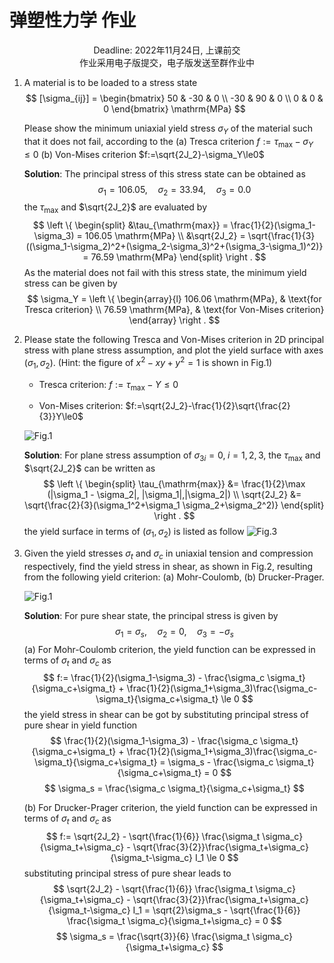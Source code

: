# 弹塑性力学 作业

<center>Deadline: 2022年11月24日, 上课前交</center>

<center>作业采用电子版提交，电子版发送至群作业中</center>

1. A material is to be loaded to a stress state
    $$
    [\sigma_{ij}] = \begin{bmatrix}
        50 & -30 & 0 \\
        -30 & 90 & 0 \\
        0 & 0 & 0
    \end{bmatrix} \mathrm{MPa}
    $$
    
    Please show the minimum uniaxial yield stress $\sigma_Y$ of the material such that it does not fail, according to the
    (a) Tresca criterion  $f:=\tau_{\mathrm{max}}-\sigma_Y\le0$
    (b) Von-Mises criterion  $f:=\sqrt{2J_2}-\sigma_Y\le0$

    **Solution**:
    The principal stress of this stress state can be obtained as
    $$
    \sigma_1 = 106.05, \quad \sigma_2 = 33.94, \quad \sigma_3 = 0.0
    $$
    the $\tau_{\mathrm{max}}$ and $\sqrt{2J_2}$ are evaluated by
    $$
    \left \{
        \begin{split}
           &\tau_{\mathrm{max}} = \frac{1}{2}(\sigma_1-\sigma_3) = 106.05 \mathrm{MPa} \\
           &\sqrt{2J_2} = \sqrt{\frac{1}{3}((\sigma_1-\sigma_2)^2+(\sigma_2-\sigma_3)^2+(\sigma_3-\sigma_1)^2)} = 76.59 \mathrm{MPa}
        \end{split}
    \right .
    $$
    As the material does not fail with this stress state, the minimum yield stress can be given by
    $$
    \sigma_Y = 
    \left \{
        \begin{array}{l}
            106.06 \mathrm{MPa}, & \text{for Tresca criterion} \\
            76.59 \mathrm{MPa}, & \text{for Von-Mises criterion} 
        \end{array}
    \right .
    $$

2. Please state the following Tresca and Von-Mises criterion in 2D principal stress with plane stress assumption, and plot the yield surface with axes $(\sigma_1,\sigma_2)$. (Hint: the figure of $x^2-xy+y^2=1$ is shown in Fig.1)
    - Tresca criterion: $f:=\tau_{\mathrm{max}}-Y\le0$

    - Von-Mises criterion: $f:=\sqrt{2J_2}-\frac{1}{2}\sqrt{\frac{2}{3}}Y\le0$

    ![Fig.1](/Users/wujc/note/Excalidraw/20221110-2.png)

    **Solution**:
    For plane stress assumption of $\sigma_{3i}=0, \; i=1,2,3$, the $\tau_{\mathrm{max}}$ and $\sqrt{2J_2}$ can be written as
    $$
    \left \{
        \begin{split}
            \tau_{\mathrm{max}} &= \frac{1}{2}\max (|\sigma_1 - \sigma_2|, |\sigma_1|,|\sigma_2|) \\
            \sqrt{2J_2} &= \sqrt{\frac{2}{3}(\sigma_1^2+\sigma_1 \sigma_2+\sigma_2^2)} 
        \end{split}
    \right .
    $$
    the yield surface in terms of $(\sigma_1,\sigma_2)$ is listed as follow
    ![Fig.3](/Users/wujc/note/Excalidraw/20221115-4.png)

3. Given the yield stresses $\sigma_t$ and $\sigma_c$ in uniaxial tension and compression respectively, find the yield stress in shear, as shown in Fig.2, resulting from the following yield criterion: (a) Mohr-Coulomb, (b) Drucker-Prager.

    ![Fig.1](/Users/wujc/note/Excalidraw/20221110-1.png)

    **Solution**:
    For pure shear state, the principal stress is given by
    $$
    \sigma_1 = \sigma_s, \quad \sigma_2 = 0, \quad \sigma_3 = -\sigma_s
    $$
    (a) For Mohr-Coulomb criterion, the yield function can be expressed in terms of $\sigma_t$ and $\sigma_c$ as
    $$
    f:= \frac{1}{2}(\sigma_1-\sigma_3) - \frac{\sigma_c \sigma_t}{\sigma_c+\sigma_t} + \frac{1}{2}(\sigma_1+\sigma_3)\frac{\sigma_c-\sigma_t}{\sigma_c+\sigma_t} \le 0
    $$
    the yield stress in shear can be got by substituting principal stress of pure shear in yield function
    $$
    \frac{1}{2}(\sigma_1-\sigma_3) - \frac{\sigma_c \sigma_t}{\sigma_c+\sigma_t} + \frac{1}{2}(\sigma_1+\sigma_3)\frac{\sigma_c-\sigma_t}{\sigma_c+\sigma_t} = \sigma_s - \frac{\sigma_c \sigma_t}{\sigma_c+\sigma_t} = 0
    $$
    $$
    \sigma_s = \frac{\sigma_c \sigma_t}{\sigma_c+\sigma_t}
    $$

    (b) For Drucker-Prager criterion, the yield function can be expressed in terms of $\sigma_t$ and $\sigma_c$ as
    $$
    f:= \sqrt{2J_2} - \sqrt{\frac{1}{6}} \frac{\sigma_t \sigma_c}{\sigma_t+\sigma_c} - \sqrt{\frac{3}{2}}\frac{\sigma_t+\sigma_c}{\sigma_t-\sigma_c} I_1 \le 0
    $$
    substituting principal stress of pure shear leads to
    $$
    \sqrt{2J_2} - \sqrt{\frac{1}{6}} \frac{\sigma_t \sigma_c}{\sigma_t+\sigma_c} - \sqrt{\frac{3}{2}}\frac{\sigma_t+\sigma_c}{\sigma_t-\sigma_c} I_1 = \sqrt{2}\sigma_s - \sqrt{\frac{1}{6}} \frac{\sigma_t \sigma_c}{\sigma_t+\sigma_c} = 0
    $$
    $$
    \sigma_s = \frac{\sqrt{3}}{6} \frac{\sigma_t \sigma_c}{\sigma_t+\sigma_c}
    $$
